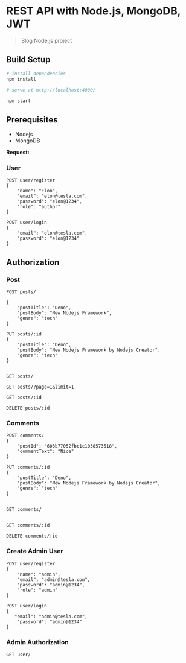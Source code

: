 # REST API with Node.js, MongoDB, JWT

> Blog Node.js project

## Build Setup

```bash
# install dependencies
npm install

# serve at http://localhost:4000/

npm start
```

## Prerequisites

- Nodejs
- MongoDB

**Request:**

### User

```
POST user/register
{
    "name": "Elon",
    "email": "elon@tesla.com",
    "password": "elon@1234",
    "role": "author"
}
```

```
POST user/login
{
    "email": "elon@tesla.com",
    "password": "elon@1234"
}
```

## Authorization

### Post

```
POST posts/

{
    "postTitle": "Deno",
    "postBody": "New Nodejs Framework",
    "genre": "tech"
}
```

```
PUT posts/:id
{
    "postTitle": "Deno",
    "postBody": "New Nodejs Framework by Nodejs Creator",
    "genre": "tech"
}
```

```

GET posts/

GET posts/?page=1&limit=1

GET posts/:id

DELETE posts/:id
```

### Comments

```
POST comments/
{
    "postId": "603b77052fbc1c1038573518",
    "commentText": "Nice"
}
```

```
PUT comments/:id
{
    "postTitle": "Deno",
    "postBody": "New Nodejs Framework by Nodejs Creator",
    "genre": "tech"
}
```

```

GET comments/


GET comments/:id

DELETE comments/:id
```

### Create Admin User

```
POST user/register
{
    "name": "admin",
    "email": "admin@tesla.com",
    "password": "admin@1234",
    "role": "admin"
}
```

```
POST user/login
{
   "email": "admin@tesla.com",
    "password": "admin@1234"
}
```

### Admin Authorization

```
GET user/
```

